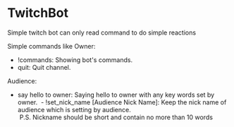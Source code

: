 # TwitchBot
Simple twitch bot can only read command to do simple reactions

Simple commands like
Owner:
  - !commands: Showing bot's commands.
  - quit: Quit channel.

Audience:
  - say hello to owner: Saying hello to owner with any key words set by owner.
  - !set_nick_name [Audience Nick Name]: Keep the nick name of audience which is setting by audience.  
  P.S. Nickname should be short and contain no more than 10 words
